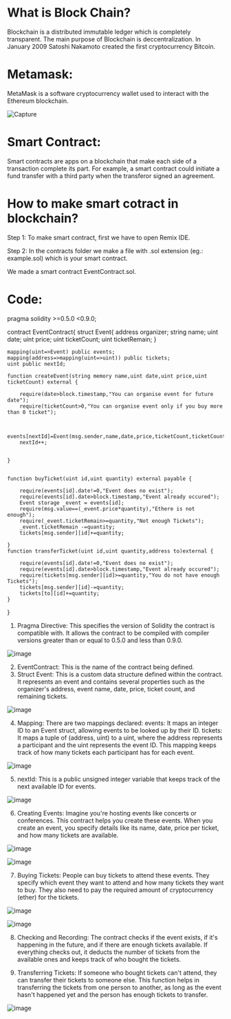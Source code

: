# What is Block Chain?
Blockchain is a distributed immutable ledger which is completely transparent. The main purpose of Blockchain is deccentralization. In January 2009 Satoshi Nakamoto created the first cryptocurrency Bitcoin.
# Metamask:

MetaMask is a software cryptocurrency wallet used to interact with the Ethereum blockchain.

![Capture](https://github.com/pra8953/Blockchain--Technology/assets/154659571/e5032d64-9b35-4f94-944e-07e2d76198b4)


# Smart Contract:

Smart contracts are apps on a blockchain that make each side of a transaction complete its part. For example, a smart contract could initiate a fund transfer with a third party when the transferor signed an agreement.

# How to make smart cotract in blockchain?

Step 1: To make smart contract, first we have to open Remix IDE.

Step 2: In the contracts folder we make a file with .sol extension (eg.: example.sol) which is your smart contract.

We made a smart contract EventContract.sol.


# Code:

pragma solidity >=0.5.0 <0.9.0;

contract EventContract{
    struct Event{
        address organizer;
        string name;
        uint date;
        uint price;
        uint ticketCount;
        uint ticketRemain;
    }


    mapping(uint=>Event) public events;
    mapping(address=>mapping(uint=>uint)) public tickets;
    uint public nextId;

    function createEvent(string memory name,uint date,uint price,uint ticketCount) external {

        require(date>block.timestamp,"You can organise event for future date");
        require(ticketCount>0,"You can organise event only if you buy more than 0 ticket");


        events[nextId]=Event(msg.sender,name,date,price,ticketCount,ticketCount);
        nextId++;
        

    }
    
    
    function buyTicket(uint id,uint quantity) external payable {

        require(events[id].date!=0,"Event does no exist");
        require(events[id].date>block.timestamp,"Event already occured");
        Event storage _event = events[id];
        require(msg.value==(_event.price*quantity),"Ethere is not enough");
        require(_event.ticketRemain>=quantity,"Not enough Tickets");
        _event.ticketRemain -=quantity;
        tickets[msg.sender][id]+=quantity;

    }
    function transferTicket(uint id,uint quantity,address to)external {
        
        require(events[id].date!=0,"Event does no exist");
        require(events[id].date>block.timestamp,"Event already occured");
        require(tickets[msg.sender][id]>=quantity,"You do not have enough Tickets");
        tickets[msg.sender][id]-=quantity;
        tickets[to][id]+=quantity;
    }
}


1. Pragma Directive: This specifies the version of Solidity the contract is compatible with. It allows the contract to be compiled with compiler versions greater than or equal to 0.5.0 and less than 0.9.0.

![image](https://github.com/krishna1632/Blockchain/assets/160998925/393eb75c-be45-4067-8f06-add7e9f00e1e)


2. EventContract: This is the name of the contract being defined.
3. Struct Event: This is a custom data structure defined within the contract. It represents an event and contains several properties such as the organizer's address, event name, date, price, ticket count, and remaining tickets.

![image](https://github.com/krishna1632/Blockchain/assets/160998925/e12a0cc2-ea91-4a94-924f-c49550a32e95)

4. Mapping: There are two mappings declared:
events: It maps an integer ID to an Event struct, allowing events to be looked up by their ID.
tickets: It maps a tuple of (address, uint) to a uint, where the address represents a participant and the uint represents the event ID. This mapping keeps track of how many tickets each participant has for each event.

![image](https://github.com/krishna1632/Blockchain/assets/160998925/b66ddf75-3239-4c38-99b4-7908e9a7451b)

5. nextId: This is a public unsigned integer variable that keeps track of the next available ID for events.


![image](https://github.com/krishna1632/Blockchain/assets/160998925/5b04269d-064b-4eaa-b94a-c84d3c09b431)

6. Creating Events: Imagine you're hosting events like concerts or conferences. This contract helps you create these events. When you create an event, you specify details like its name, date, price per ticket, and how many tickets are available.

![image](https://github.com/krishna1632/Blockchain/assets/160998925/b07afbdf-8f36-4606-b919-9cb973222810)

![image](https://github.com/krishna1632/Blockchain/assets/160998925/446ea28d-36ff-4f7f-9d55-b200d0c4566c)

7. Buying Tickets: People can buy tickets to attend these events. They specify which event they want to attend and how many tickets they want to buy. They also need to pay the required amount of cryptocurrency (ether) for the tickets.

![image](https://github.com/krishna1632/Blockchain/assets/160998925/a610f5e8-496a-4420-a74d-42d677b11be1)

![image](https://github.com/krishna1632/Blockchain/assets/160998925/d987d11e-98ef-49dd-afd1-c55cf561680c)

8. Checking and Recording: The contract checks if the event exists, if it's happening in the future, and if there are enough tickets available. If everything checks out, it deducts the number of tickets from the available ones and keeps track of who bought the tickets.

9. Transferring Tickets: If someone who bought tickets can't attend, they can transfer their tickets to someone else. This function helps in transferring the tickets from one person to another, as long as the event hasn't happened yet and the person has enough tickets to transfer.

![image](https://github.com/krishna1632/Blockchain/assets/160998925/24766d65-5ba9-43bf-90e3-8162066d13df)
